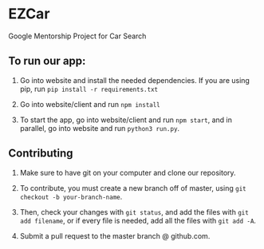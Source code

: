 # EZCar
Google Mentorship Project for Car Search

## To run our app:

1. Go into website and install the needed dependencies. If you are using pip, run `pip install -r requirements.txt`

2. Go into website/client and run `npm install`

3. To start the app, go into website/client and run `npm start`, and in parallel, go into website and run `python3 run.py`.


## Contributing

1. Make sure to have git on your computer and clone our repository. 

2. To contribute, you must create a new branch off of master, using ```git checkout -b your-branch-name```. 

3. Then, check your changes with `git status`, and add the files with `git add filename`, or if every file is needed, add all the files with `git add -A`.

4. Submit a pull request to the master branch @ github.com.
